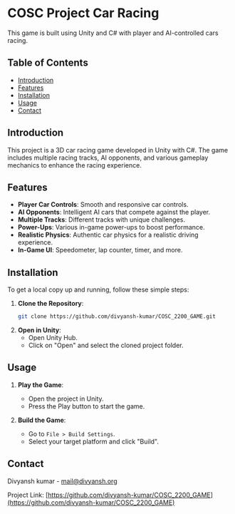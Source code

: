 # COSC Project Car Racing

This game is built using Unity and C# with player and AI-controlled cars racing.

## Table of Contents
- [Introduction](#introdduction)
- [Features](#features)
- [Installation](#installation)
- [Usage](#usage)
- [Contact](#contact)

## Introduction
This project is a 3D car racing game developed in Unity with C#. The game includes multiple racing tracks, AI opponents, and various gameplay mechanics to enhance the racing experience.

## Features
- **Player Car Controls**: Smooth and responsive car controls.
- **AI Opponents**: Intelligent AI cars that compete against the player.
- **Multiple Tracks**: Different tracks with unique challenges.
- **Power-Ups**: Various in-game power-ups to boost performance.
- **Realistic Physics**: Authentic car physics for a realistic driving experience.
- **In-Game UI**: Speedometer, lap counter, timer, and more.

## Installation
To get a local copy up and running, follow these simple steps:

1. **Clone the Repository**:
   ```sh
   git clone https://github.com/divyansh-kumar/COSC_2200_GAME.git
   ```
2. **Open in Unity**:
   - Open Unity Hub.
   - Click on "Open" and select the cloned project folder.

## Usage
1. **Play the Game**:
   - Open the project in Unity.
   - Press the Play button to start the game.

2. **Build the Game**:
   - Go to `File > Build Settings`.
   - Select your target platform and click "Build".

## Contact
Divyansh kumar - [mail@divyansh.org](mailto:mail@divyansh.org)

Project Link: [https://github.com/divyansh-kumar/COSC_2200_GAME](https://github.com/divyansh-kumar/COSC_2200_GAME)
